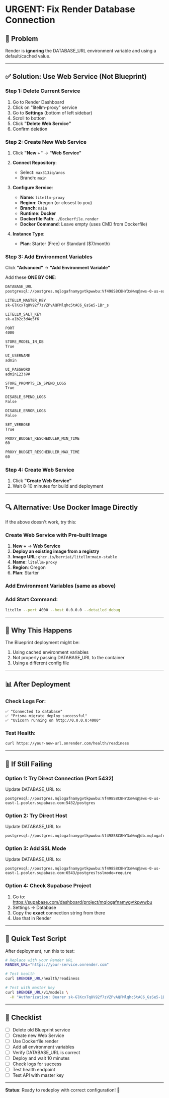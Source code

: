 # URGENT: Fix Render Database Connection

## 🚨 Problem

Render is **ignoring** the DATABASE_URL environment variable and using a default/cached value.

---

## ✅ Solution: Use Web Service (Not Blueprint)

### **Step 1: Delete Current Service**

1. Go to Render Dashboard
2. Click on "litellm-proxy" service
3. Go to **Settings** (bottom of left sidebar)
4. Scroll to bottom
5. Click **"Delete Web Service"**
6. Confirm deletion

### **Step 2: Create New Web Service**

1. Click **"New +"** → **"Web Service"**

2. **Connect Repository**:
   - Select: `max313iq/anos`
   - Branch: `main`

3. **Configure Service**:
   - **Name**: `litellm-proxy`
   - **Region**: Oregon (or closest to you)
   - **Branch**: `main`
   - **Runtime**: **Docker**
   - **Dockerfile Path**: `./Dockerfile.render`
   - **Docker Command**: Leave empty (uses CMD from Dockerfile)

4. **Instance Type**:
   - **Plan**: Starter (Free) or Standard ($7/month)

### **Step 3: Add Environment Variables**

Click **"Advanced"** → **"Add Environment Variable"**

Add these **ONE BY ONE**:

```bash
DATABASE_URL
postgresql://postgres.mqlogafnamygvtkpwwbu:Vf498S8C8HY3xNwq@aws-0-us-east-1.pooler.supabase.com:6543/postgres

LITELLM_MASTER_KEY
sk-GlKcxTq8V92f7zVZPvAQFMlqhc5tAC6_GsSe5-1Br_s

LITELLM_SALT_KEY
sk-a1b2c3d4e5f6

PORT
4000

STORE_MODEL_IN_DB
True

UI_USERNAME
admin

UI_PASSWORD
admin123!@#

STORE_PROMPTS_IN_SPEND_LOGS
True

DISABLE_SPEND_LOGS
False

DISABLE_ERROR_LOGS
False

SET_VERBOSE
True

PROXY_BUDGET_RESCHEDULER_MIN_TIME
60

PROXY_BUDGET_RESCHEDULER_MAX_TIME
60
```

### **Step 4: Create Web Service**

1. Click **"Create Web Service"**
2. Wait 8-10 minutes for build and deployment

---

## 🔍 Alternative: Use Docker Image Directly

If the above doesn't work, try this:

### **Create Web Service with Pre-built Image**

1. **New +** → **Web Service**
2. **Deploy an existing image from a registry**
3. **Image URL**: `ghcr.io/berriai/litellm:main-stable`
4. **Name**: `litellm-proxy`
5. **Region**: Oregon
6. **Plan**: Starter

### **Add Environment Variables** (same as above)

### **Add Start Command**:
```bash
litellm --port 4000 --host 0.0.0.0 --detailed_debug
```

---

## 🎯 Why This Happens

The Blueprint deployment might be:
1. Using cached environment variables
2. Not properly passing DATABASE_URL to the container
3. Using a different config file

---

## 📊 After Deployment

### **Check Logs For**:
```
✅ "Connected to database"
✅ "Prisma migrate deploy successful"
✅ "Uvicorn running on http://0.0.0.0:4000"
```

### **Test Health**:
```bash
curl https://your-new-url.onrender.com/health/readiness
```

---

## 🔧 If Still Failing

### **Option 1: Try Direct Connection (Port 5432)**

Update DATABASE_URL to:
```
postgresql://postgres.mqlogafnamygvtkpwwbu:Vf498S8C8HY3xNwq@aws-0-us-east-1.pooler.supabase.com:5432/postgres
```

### **Option 2: Try Direct Host**

Update DATABASE_URL to:
```
postgresql://postgres.mqlogafnamygvtkpwwbu:Vf498S8C8HY3xNwq@db.mqlogafnamygvtkpwwbu.supabase.co:5432/postgres
```

### **Option 3: Add SSL Mode**

Update DATABASE_URL to:
```
postgresql://postgres.mqlogafnamygvtkpwwbu:Vf498S8C8HY3xNwq@aws-0-us-east-1.pooler.supabase.com:6543/postgres?sslmode=require
```

### **Option 4: Check Supabase Project**

1. Go to: https://supabase.com/dashboard/project/mqlogafnamygvtkpwwbu
2. Settings → Database
3. Copy the **exact** connection string from there
4. Use that in Render

---

## 🚀 Quick Test Script

After deployment, run this to test:

```bash
# Replace with your Render URL
RENDER_URL="https://your-service.onrender.com"

# Test health
curl $RENDER_URL/health/readiness

# Test with master key
curl $RENDER_URL/v1/models \
  -H "Authorization: Bearer sk-GlKcxTq8V92f7zVZPvAQFMlqhc5tAC6_GsSe5-1Br_s"
```

---

## 📝 Checklist

- [ ] Delete old Blueprint service
- [ ] Create new Web Service
- [ ] Use Dockerfile.render
- [ ] Add all environment variables
- [ ] Verify DATABASE_URL is correct
- [ ] Deploy and wait 10 minutes
- [ ] Check logs for success
- [ ] Test health endpoint
- [ ] Test API with master key

---

**Status**: Ready to redeploy with correct configuration! 🚀

